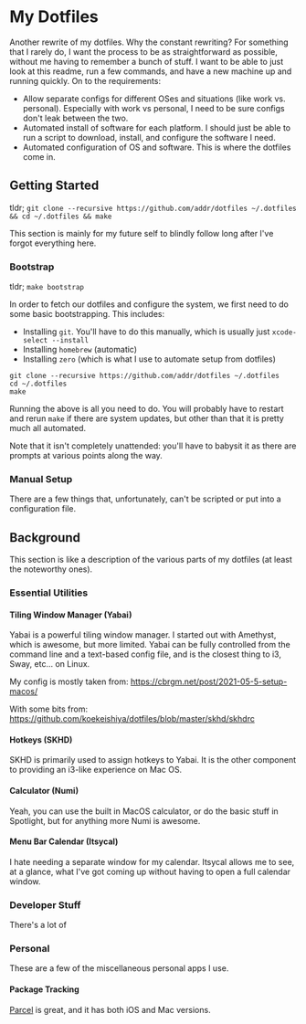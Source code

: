 # My Dotfiles

Another rewrite of my dotfiles. Why the constant rewriting? For something that I rarely do, I want the process to be as straightforward as possible, without me having to remember a bunch of stuff. I want to be able to just look at this readme, run a few commands, and have a new machine up and running quickly. On to the requirements:

- Allow separate configs for different OSes and situations (like work vs. personal). Especially with work vs personal, I need to be sure configs don't leak between the two.
- Automated install of software for each platform. I should just be able to run a script to download, install, and configure the software I need.
- Automated configuration of OS and software. This is where the dotfiles come in.

## Getting Started

tldr; `git clone --recursive https://github.com/addr/dotfiles ~/.dotfiles && cd ~/.dotfiles && make`

This section is mainly for my future self to blindly follow long after I've forgot everything here.

### Bootstrap

tldr; `make bootstrap`

In order to fetch our dotfiles and configure the system, we first need to do some basic bootstrapping. This includes:

- Installing `git`. You'll have to do this manually, which is usually just `xcode-select --install`
- Installing `homebrew` (automatic)
- Installing `zero` (which is what I use to automate setup from dotfiles)

``` shell
git clone --recursive https://github.com/addr/dotfiles ~/.dotfiles
cd ~/.dotfiles
make
```

Running the above is all you need to do. You will probably have to restart and rerun `make` if there are system updates, but other than that it is pretty much all automated.

Note that it isn't completely unattended: you'll have to babysit it as there are prompts at various points along the way.

### Manual Setup

There are a few things that, unfortunately, can't be scripted or put into a configuration file.

## Background

This section is like a description of the various parts of my dotfiles (at least the noteworthy ones).

### Essential Utilities

#### Tiling Window Manager (Yabai)

Yabai is a powerful tiling window manager. I started out with Amethyst, which is awesome, but more limited. Yabai can be fully controlled from the command line and a text-based config file, and is the closest thing to i3, Sway, etc... on Linux.

My config is mostly taken from: https://cbrgm.net/post/2021-05-5-setup-macos/

With some bits from: https://github.com/koekeishiya/dotfiles/blob/master/skhd/skhdrc

#### Hotkeys (SKHD)

SKHD is primarily used to assign hotkeys to Yabai. It is the other component to providing an i3-like experience on Mac OS.

#### Calculator (Numi)

Yeah, you can use the built in MacOS calculator, or do the basic stuff in Spotlight, but for anything more Numi is awesome.

#### Menu Bar Calendar (Itsycal)

I hate needing a separate window for my calendar. Itsycal allows me to see, at a glance, what I've got coming up without having to open a full calendar window.

### Developer Stuff

There's a lot of

### Personal

These are a few of the miscellaneous personal apps I use.

#### Package Tracking

[Parcel](https://parcelapp.net) is great, and it has both iOS and Mac versions.
